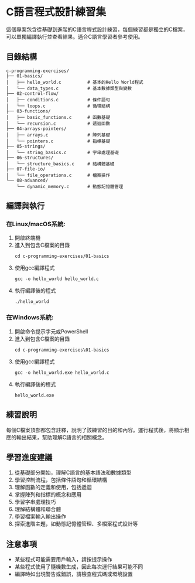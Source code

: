 # C語言程式設計練習集

這個專案包含從基礎到進階的C語言程式設計練習，每個練習都是獨立的C檔案，可以單獨編譯執行並查看結果。適合C語言學習者參考使用。

## 目錄結構

```
c-programming-exercises/
├── 01-basics/
│   ├── hello_world.c          # 基本的Hello World程式
│   └── data_types.c           # 基本數據類型與變數
├── 02-control-flow/
│   ├── conditions.c           # 條件語句
│   └── loops.c                # 循環結構
├── 03-functions/
│   ├── basic_functions.c      # 函數基礎
│   └── recursion.c            # 遞迴函數
├── 04-arrays-pointers/
│   ├── arrays.c               # 陣列基礎
│   └── pointers.c             # 指標基礎
├── 05-strings/
│   └── string_basics.c        # 字串處理基礎
├── 06-structures/
│   └── structure_basics.c     # 結構體基礎
├── 07-file-io/
│   └── file_operations.c      # 檔案操作
└── 08-advanced/
    └── dynamic_memory.c       # 動態記憶體管理
```

## 編譯與執行

### 在Linux/macOS系統:

1. 開啟終端機
2. 進入到包含C檔案的目錄
   ```
   cd c-programming-exercises/01-basics
   ```
3. 使用gcc編譯程式
   ```
   gcc -o hello_world hello_world.c
   ```
4. 執行編譯後的程式
   ```
   ./hello_world
   ```

### 在Windows系統:

1. 開啟命令提示字元或PowerShell
2. 進入到包含C檔案的目錄
   ```
   cd c-programming-exercises\01-basics
   ```
3. 使用gcc編譯程式
   ```
   gcc -o hello_world.exe hello_world.c
   ```
4. 執行編譯後的程式
   ```
   hello_world.exe
   ```

## 練習說明

每個C檔案頂部都包含註釋，說明了該練習的目的和內容。運行程式後，將顯示相應的輸出結果，幫助理解C語言的相關概念。

## 學習進度建議

1. 從基礎部分開始，理解C語言的基本語法和數據類型
2. 學習控制流程，包括條件語句和循環結構
3. 理解函數的定義和使用，包括遞迴
4. 掌握陣列和指標的概念和應用
5. 學習字串處理技巧
6. 理解結構體和聯合體
7. 學習檔案輸入輸出操作
8. 探索進階主題，如動態記憶體管理、多檔案程式設計等

## 注意事項

- 某些程式可能需要用戶輸入，請按提示操作
- 某些程式使用了隨機數生成，因此每次運行結果可能不同
- 編譯時如出現警告或錯誤，請檢查程式碼或環境設置
